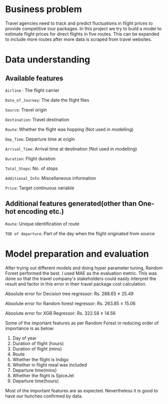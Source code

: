 
# Business problem

Travel agencies need to track and predict fluctuations in flight prices to provide competitive tour packages. In this project we try to build a model to estimate flight prices for direct flights in five routes. This can be expanded to include more routes after more data is scraped from travel websites.


# Data understanding

## Available features

`Airline` : The flight carrier

`Date_of_Journey`: The date the flight flies

`Source`: Travel origin

`Destination`: Travel destination

`Route`: Whether the flight was hopping (Not used in modelling)

`Dep_Time`: Departure time at origin

`Arrival_Time`: Arrival time at destination (Not used in modelling)

`Duration`: Flight duration

`Total_Stops`: No. of stops

`Additional_Info`: Miscellaneous information

`Price`: Target continuous variable

## Additional features generated(other than One-hot encoding etc.)

`Route`: Unique identification of route

`TOD of departure`: Part of the day when the flight originated from source

# Model preparation and evaluation

After trying out different models and doing hyper parameter tuning, Random Forest performed the best. I used MAE as the evaluation metric. This was done so that the travel company's stakeholders could easily interpret the result and factor in this error in their travel package cost calculation.

Absolute error for Decision tree regressor: Rs. 288.65 ± 25.49

Absolute error for Random forest regressor: Rs. 263.85 ± 15.06

Absolute error for XGB Regressor: Rs. 322.58 ± 14.56

Some of the important features as per Random Forest in reducing order of importance is as below:
1. Day of year
2. Duration of flight (hours)
3. Duration of flight (mins)
4. Route
5. Whether the flight is Indigo
6. Whether in flight meal was included
7. Departure time(mins)
8. Whether the flight is SpiceJet
9. Departure time(hours)

Most of the important features are as expected. Nevertheless it is good to have our hunches confirmed by data.
